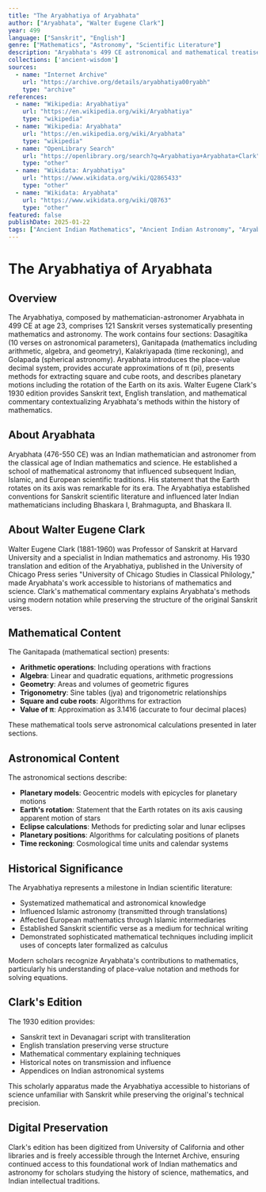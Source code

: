 ```yaml
---
title: "The Aryabhatiya of Aryabhata"
author: ["Aryabhata", "Walter Eugene Clark"]
year: 499
language: ["Sanskrit", "English"]
genre: ["Mathematics", "Astronomy", "Scientific Literature"]
description: "Aryabhata's 499 CE astronomical and mathematical treatise in 121 Sanskrit verses covering arithmetic, algebra, trigonometry, and planetary motions. Clark's 1930 University of Chicago Press edition provides Sanskrit text, English translation, and mathematical commentary, making this foundational work of Indian science accessible to modern scholars."
collections: ['ancient-wisdom']
sources:
  - name: "Internet Archive"
    url: "https://archive.org/details/aryabhatiya00ryabh"
    type: "archive"
references:
  - name: "Wikipedia: Aryabhatiya"
    url: "https://en.wikipedia.org/wiki/Aryabhatiya"
    type: "wikipedia"
  - name: "Wikipedia: Aryabhata"
    url: "https://en.wikipedia.org/wiki/Aryabhata"
    type: "wikipedia"
  - name: "OpenLibrary Search"
    url: "https://openlibrary.org/search?q=Aryabhatiya+Aryabhata+Clark"
    type: "other"
  - name: "Wikidata: Aryabhatiya"
    url: "https://www.wikidata.org/wiki/Q2865433"
    type: "other"
  - name: "Wikidata: Aryabhata"
    url: "https://www.wikidata.org/wiki/Q8763"
    type: "other"
featured: false
publishDate: 2025-01-22
tags: ["Ancient Indian Mathematics", "Ancient Indian Astronomy", "Aryabhata", "5th Century", "Sanskrit Science", "Walter Eugene Clark", "Mathematical History", "Astronomical Treatise", "Indian Science", "University of Chicago Press"]
---
```


# The Aryabhatiya of Aryabhata

## Overview

The Aryabhatiya, composed by mathematician-astronomer Aryabhata in 499 CE at age 23, comprises 121 Sanskrit verses systematically presenting mathematics and astronomy. The work contains four sections: Dasagitika (10 verses on astronomical parameters), Ganitapada (mathematics including arithmetic, algebra, and geometry), Kalakriyapada (time reckoning), and Golapada (spherical astronomy). Aryabhata introduces the place-value decimal system, provides accurate approximations of π (pi), presents methods for extracting square and cube roots, and describes planetary motions including the rotation of the Earth on its axis. Walter Eugene Clark's 1930 edition provides Sanskrit text, English translation, and mathematical commentary contextualizing Aryabhata's methods within the history of mathematics.

## About Aryabhata

Aryabhata (476-550 CE) was an Indian mathematician and astronomer from the classical age of Indian mathematics and science. He established a school of mathematical astronomy that influenced subsequent Indian, Islamic, and European scientific traditions. His statement that the Earth rotates on its axis was remarkable for its era. The Aryabhatiya established conventions for Sanskrit scientific literature and influenced later Indian mathematicians including Bhaskara I, Brahmagupta, and Bhaskara II.

## About Walter Eugene Clark

Walter Eugene Clark (1881-1960) was Professor of Sanskrit at Harvard University and a specialist in Indian mathematics and astronomy. His 1930 translation and edition of the Aryabhatiya, published in the University of Chicago Press series "University of Chicago Studies in Classical Philology," made Aryabhata's work accessible to historians of mathematics and science. Clark's mathematical commentary explains Aryabhata's methods using modern notation while preserving the structure of the original Sanskrit verses.

## Mathematical Content

The Ganitapada (mathematical section) presents:
- **Arithmetic operations**: Including operations with fractions
- **Algebra**: Linear and quadratic equations, arithmetic progressions
- **Geometry**: Areas and volumes of geometric figures
- **Trigonometry**: Sine tables (jya) and trigonometric relationships
- **Square and cube roots**: Algorithms for extraction
- **Value of π**: Approximation as 3.1416 (accurate to four decimal places)

These mathematical tools serve astronomical calculations presented in later sections.

## Astronomical Content

The astronomical sections describe:
- **Planetary models**: Geocentric models with epicycles for planetary motions
- **Earth's rotation**: Statement that the Earth rotates on its axis causing apparent motion of stars
- **Eclipse calculations**: Methods for predicting solar and lunar eclipses
- **Planetary positions**: Algorithms for calculating positions of planets
- **Time reckoning**: Cosmological time units and calendar systems

## Historical Significance

The Aryabhatiya represents a milestone in Indian scientific literature:
- Systematized mathematical and astronomical knowledge
- Influenced Islamic astronomy (transmitted through translations)
- Affected European mathematics through Islamic intermediaries
- Established Sanskrit scientific verse as a medium for technical writing
- Demonstrated sophisticated mathematical techniques including implicit uses of concepts later formalized as calculus

Modern scholars recognize Aryabhata's contributions to mathematics, particularly his understanding of place-value notation and methods for solving equations.

## Clark's Edition

The 1930 edition provides:
- Sanskrit text in Devanagari script with transliteration
- English translation preserving verse structure
- Mathematical commentary explaining techniques
- Historical notes on transmission and influence
- Appendices on Indian astronomical systems

This scholarly apparatus made the Aryabhatiya accessible to historians of science unfamiliar with Sanskrit while preserving the original's technical precision.

## Digital Preservation

Clark's edition has been digitized from University of California and other libraries and is freely accessible through the Internet Archive, ensuring continued access to this foundational work of Indian mathematics and astronomy for scholars studying the history of science, mathematics, and Indian intellectual traditions.
